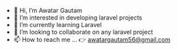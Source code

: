 - 👋 Hi, I’m Awatar Gautam
- 👀 I’m interested in developing laravel projects
- 🌱 I’m currently learning Laravel 
- 💞️ I’m looking to collaborate on any laravel project
- 📫 How to reach me ...
       👉 awatargautam56@gmail.com
       

<!---
Awatarx/Awatarx is a ✨ special ✨ repository because its `README.md` (this file) appears on your GitHub profile.
You can click the Preview link to take a look at your changes.
--->
